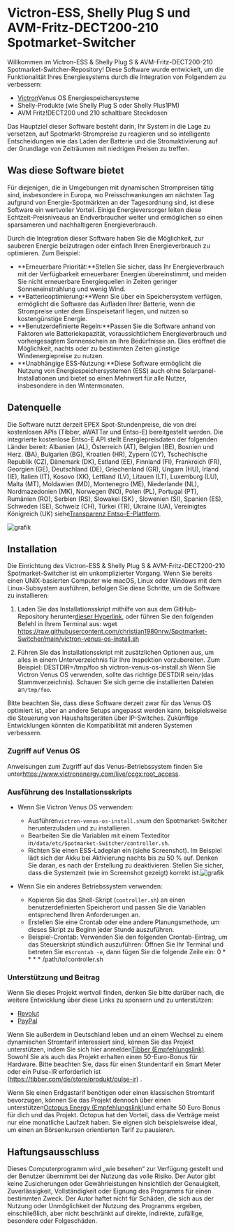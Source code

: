 # Victron-ESS, Shelly Plug S und AVM-Fritz-DECT200-210 Spotmarket-Switcher

Willkommen im Victron-ESS & Shelly Plug S & AVM-Fritz-DECT200-210 Spotmarket-Switcher-Repository! Diese Software wurde entwickelt, um die Funktionalität Ihres Energiesystems durch die Integration von Folgendem zu verbessern:

-   [Victron](https://www.victronenergy.com/)Venus OS Energiespeichersysteme
-   Shelly-Produkte (wie Shelly Plug S oder Shelly Plus1PM)
-   AVM Fritz!DECT200 und 210 schaltbare Steckdosen

Das Hauptziel dieser Software besteht darin, Ihr System in die Lage zu versetzen, auf Spotmarkt-Strompreise zu reagieren und so intelligente Entscheidungen wie das Laden der Batterie und die Stromaktivierung auf der Grundlage von Zeiträumen mit niedrigen Preisen zu treffen.

## Was diese Software bietet

Für diejenigen, die in Umgebungen mit dynamischen Strompreisen tätig sind, insbesondere in Europa, wo Preisschwankungen am nächsten Tag aufgrund von Energie-Spotmärkten an der Tagesordnung sind, ist diese Software ein wertvoller Vorteil. Einige Energieversorger leiten diese Echtzeit-Preisniveaus an Endverbraucher weiter und ermöglichen so einen sparsameren und nachhaltigeren Energieverbrauch.

Durch die Integration dieser Software haben Sie die Möglichkeit, zur sauberen Energie beizutragen oder einfach Ihren Energieverbrauch zu optimieren. Zum Beispiel:

-   **Erneuerbare Priorität:**Stellen Sie sicher, dass Ihr Energieverbrauch mit der Verfügbarkeit erneuerbarer Energien übereinstimmt, und meiden Sie nicht erneuerbare Energiequellen in Zeiten geringer Sonneneinstrahlung und wenig Wind.
-   **Batterieoptimierung:**Wenn Sie über ein Speichersystem verfügen, ermöglicht die Software das Aufladen Ihrer Batterie, wenn die Strompreise unter dem Einspeisetarif liegen, und nutzen so kostengünstige Energie.
-   **Benutzerdefinierte Regeln:**Passen Sie die Software anhand von Faktoren wie Batteriekapazität, voraussichtlichem Energieverbrauch und vorhergesagtem Sonnenschein an Ihre Bedürfnisse an. Dies eröffnet die Möglichkeit, nachts oder zu bestimmten Zeiten günstige Windenergiepreise zu nutzen.
-   **Unabhängige ESS-Nutzung:**Diese Software ermöglicht die Nutzung von Energiespeichersystemen (ESS) auch ohne Solarpanel-Installationen und bietet so einen Mehrwert für alle Nutzer, insbesondere in den Wintermonaten.

## Datenquelle

Die Software nutzt derzeit EPEX Spot-Stundenpreise, die von drei kostenlosen APIs (Tibber, aWATTar und Entso-E) bereitgestellt werden.
Die integrierte kostenlose Entso-E API stellt Energiepreisdaten der folgenden Länder bereit:
Albanien (AL), Österreich (AT), Belgien (BE), Bosnien und Herz. (BA), Bulgarien (BG), Kroatien (HR), Zypern (CY), Tschechische Republik (CZ), Dänemark (DK), Estland (EE), Finnland (FI), Frankreich (FR), Georgien (GE), Deutschland (DE), Griechenland (GR), Ungarn (HU), Irland (IE), Italien (IT), Kosovo (XK), Lettland (LV), Litauen (LT), Luxemburg (LU), Malta (MT), Moldawien (MD), Montenegro (ME), Niederlande (NL), Nordmazedonien (MK), Norwegen (NO), Polen (PL), Portugal (PT), Rumänien (RO), Serbien (RS), Slowakei (SK) , Slowenien (SI), Spanien (ES), Schweden (SE), Schweiz (CH), Türkei (TR), Ukraine (UA), Vereinigtes Königreich (UK) siehe[Transparenz Entso-E-Plattform](https://transparency.entsoe.eu/transmission-domain/r2/dayAheadPrices/show).

![grafik](https://user-images.githubusercontent.com/6513794/224442951-c0155a48-f32b-43f4-8014-d86d60c3b311.png)

## Installation

Die Einrichtung des Victron-ESS & Shelly Plug S & AVM-Fritz-DECT200-210 Spotmarket-Switcher ist ein unkomplizierter Vorgang. Wenn Sie bereits einen UNIX-basierten Computer wie macOS, Linux oder Windows mit dem Linux-Subsystem ausführen, befolgen Sie diese Schritte, um die Software zu installieren:

1.  Laden Sie das Installationsskript mithilfe von aus dem GitHub-Repository herunter[dieser Hyperlink](https://raw.githubusercontent.com/christian1980nrw/Spotmarket-Switcher/main/victron-venus-os-install.sh), oder führen Sie den folgenden Befehl in Ihrem Terminal aus:
        wget https://raw.githubusercontent.com/christian1980nrw/Spotmarket-Switcher/main/victron-venus-os-install.sh

2.  Führen Sie das Installationsskript mit zusätzlichen Optionen aus, um alles in einem Unterverzeichnis für Ihre Inspektion vorzubereiten. Zum Beispiel:
        DESTDIR=/tmp/foo sh victron-venus-os-install.sh
    Wenn Sie Victron Venus OS verwenden, sollte das richtige DESTDIR sein`/`(das Stammverzeichnis). Schauen Sie sich gerne die installierten Dateien an`/tmp/foo`.

Bitte beachten Sie, dass diese Software derzeit zwar für das Venus OS optimiert ist, aber an andere Setups angepasst werden kann, beispielsweise die Steuerung von Haushaltsgeräten über IP-Switches. Zukünftige Entwicklungen könnten die Kompatibilität mit anderen Systemen verbessern.

### Zugriff auf Venus OS

Anweisungen zum Zugriff auf das Venus-Betriebssystem finden Sie unter<https://www.victronenergy.com/live/ccgx:root_access>.

### Ausführung des Installationsskripts

-   Wenn Sie Victron Venus OS verwenden:
    -   Ausführen`victron-venus-os-install.sh`um den Spotmarket-Switcher herunterzuladen und zu installieren.
    -   Bearbeiten Sie die Variablen mit einem Texteditor in`/data/etc/Spotmarket-Switcher/controller.sh`.
    -   Richten Sie einen ESS-Ladeplan ein (siehe Screenshot). Im Beispiel lädt sich der Akku bei Aktivierung nachts bis zu 50 % auf. Denken Sie daran, es nach der Erstellung zu deaktivieren. Stellen Sie sicher, dass die Systemzeit (wie im Screenshot gezeigt) korrekt ist.![grafik](https://user-images.githubusercontent.com/6513794/206877184-b8bf0752-b5d5-4c1b-af15-800b6499cfc7.png)

-   Wenn Sie ein anderes Betriebssystem verwenden:
    -   Kopieren Sie das Shell-Skript (`controller.sh`) an einen benutzerdefinierten Speicherort und passen Sie die Variablen entsprechend Ihren Anforderungen an.
    -   Erstellen Sie eine Crontab oder eine andere Planungsmethode, um dieses Skript zu Beginn jeder Stunde auszuführen.
    -   Beispiel-Crontab:
          Verwenden Sie den folgenden Crontab-Eintrag, um das Steuerskript stündlich auszuführen:
          Öffnen Sie Ihr Terminal und betreten Sie es`crontab -e`, dann fügen Sie die folgende Zeile ein:
            0 * * * * /path/to/controller.sh

### Unterstützung und Beitrag

Wenn Sie dieses Projekt wertvoll finden, denken Sie bitte darüber nach, die weitere Entwicklung über diese Links zu sponsern und zu unterstützen:

-   [Revolut](https://revolut.me/christqki2)
-   [PayPal](https://paypal.me/christian1980nrw)

Wenn Sie außerdem in Deutschland leben und an einem Wechsel zu einem dynamischen Stromtarif interessiert sind, können Sie das Projekt unterstützen, indem Sie sich hier anmelden[Tibber (Empfehlungslink)](https://invite.tibber.com/ojgfbx2e). Sowohl Sie als auch das Projekt erhalten einen 50-Euro-Bonus für Hardware. Bitte beachten Sie, dass für einen Stundentarif ein Smart Meter oder ein Pulse-IR erforderlich ist (<https://tibber.com/de/store/produkt/pulse-ir>) .

Wenn Sie einen Erdgastarif benötigen oder einen klassischen Stromtarif bevorzugen, können Sie das Projekt dennoch über einen unterstützen[Octopus Energy (Empfehlungslink)](https://share.octopusenergy.de/glass-raven-58)und erhalte 50 Euro Bonus für dich und das Projekt.
Octopus hat den Vorteil, dass die Verträge meist nur eine monatliche Laufzeit haben. Sie eignen sich beispielsweise ideal, um einen an Börsenkursen orientierten Tarif zu pausieren.

## Haftungsausschluss

Dieses Computerprogramm wird „wie besehen“ zur Verfügung gestellt und der Benutzer übernimmt bei der Nutzung das volle Risiko. Der Autor gibt keine Zusicherungen oder Gewährleistungen hinsichtlich der Genauigkeit, Zuverlässigkeit, Vollständigkeit oder Eignung des Programms für einen bestimmten Zweck. Der Autor haftet nicht für Schäden, die sich aus der Nutzung oder Unmöglichkeit der Nutzung des Programms ergeben, einschließlich, aber nicht beschränkt auf direkte, indirekte, zufällige, besondere oder Folgeschäden.
